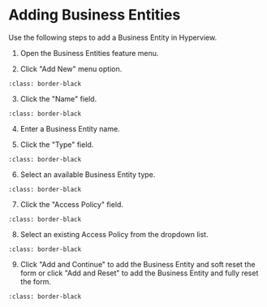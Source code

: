 # Adding Business Entities

Use the following steps to add a Business Entity in Hyperview.

1.  Open the Business Entities feature menu.

2.  Click "Add New" menu option.

```{image} /product/business-entities/media/adding_business_entities/image1.jpeg
:class: border-black
```

3.  Click the "Name" field.

```{image} /product/business-entities/media/adding_business_entities/image2.jpeg
:class: border-black
```

4.  Enter a Business Entity name.

5.  Click the "Type" field.

```{image} /product/business-entities/media/adding_business_entities/image3.jpeg
:class: border-black
```

6.  Select an available Business Entity type.

```{image} /product/business-entities/media/adding_business_entities/image4.jpeg
:class: border-black
```

7.  Click the "Access Policy" field.

```{image} /product/business-entities/media/adding_business_entities/image5.jpeg
:class: border-black
```

8.  Select an existing Access Policy from the dropdown list.

```{image} /product/business-entities/media/adding_business_entities/image6.jpeg
:class: border-black
```

9.  Click "Add and Continue" to add the Business Entity and soft reset
    the form or click "Add and Reset" to add the Business Entity and fully reset the
    form.

```{image} /product/business-entities/media/adding_business_entities/image7.jpeg
:class: border-black
```
